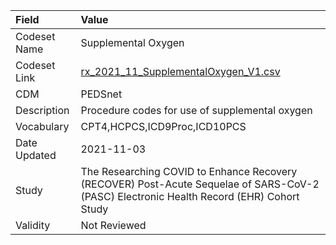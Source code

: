 |Field        |Value                                                                                                                                    |
|:------------|:----------------------------------------------------------------------------------------------------------------------------------------|
|Codeset Name |Supplemental Oxygen                                                                                                                      |
|Codeset Link |[rx_2021_11_SupplementalOxygen_V1.csv](https://github.com/PEDSnet/Variable-Dictionary/blob/main/drugs/rx_2021_11_SupplementalOxygen_V1.csv.csv)|
|CDM          |PEDSnet                                                                                                                                  |
|Description  |Procedure codes for use of supplemental oxygen                                                                                           |
|Vocabulary   |CPT4,HCPCS,ICD9Proc,ICD10PCS                                                                                                             |
|Date Updated |2021-11-03                                                                                                                               |
|Study        |The Researching COVID to Enhance Recovery (RECOVER) Post-Acute Sequelae of SARS-CoV-2 (PASC) Electronic Health Record (EHR) Cohort Study |
|Validity     |Not Reviewed                                                                                                                             |

